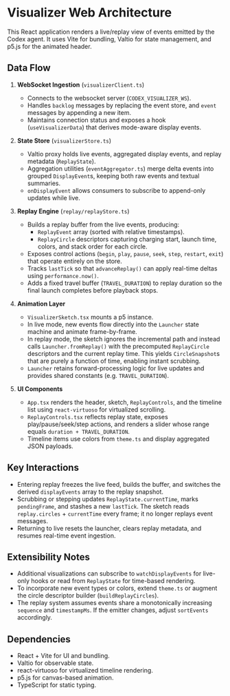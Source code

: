 # Visualizer Web Architecture

This React application renders a live/replay view of events emitted by the Codex agent. It uses Vite for bundling, Valtio for state management, and p5.js for the animated header.

## Data Flow

1. **WebSocket Ingestion** (`visualizerClient.ts`)
   - Connects to the websocket server (`CODEX_VISUALIZER_WS`).
   - Handles `backlog` messages by replacing the event store, and `event` messages by appending a new item.
   - Maintains connection status and exposes a hook (`useVisualizerData`) that derives mode-aware display events.

2. **State Store** (`visualizerStore.ts`)
   - Valtio proxy holds live events, aggregated display events, and replay metadata (`ReplayState`).
   - Aggregation utilities (`eventAggregator.ts`) merge delta events into grouped `DisplayEvent`s, keeping both raw events and textual summaries.
   - `onDisplayEvent` allows consumers to subscribe to append-only updates while live.

3. **Replay Engine** (`replay/replayStore.ts`)
   - Builds a replay buffer from the live events, producing:
     - `ReplayEvent` array (sorted with relative timestamps).
     - `ReplayCircle` descriptors capturing charging start, launch time, colors, and stack order for each circle.
   - Exposes control actions (`begin`, `play`, `pause`, `seek`, `step`, `restart`, `exit`) that operate entirely on the store.
   - Tracks `lastTick` so that `advanceReplay()` can apply real-time deltas using `performance.now()`.
   - Adds a fixed travel buffer (`TRAVEL_DURATION`) to replay duration so the final launch completes before playback stops.

4. **Animation Layer**
   - `VisualizerSketch.tsx` mounts a p5 instance.
   - In live mode, new events flow directly into the `Launcher` state machine and animate frame-by-frame.
   - In replay mode, the sketch ignores the incremental path and instead calls `Launcher.fromReplay()` with the precomputed `ReplayCircle` descriptors and the current replay time. This yields `CircleSnapshot`s that are purely a function of time, enabling instant scrubbing.
   - `Launcher` retains forward-processing logic for live updates and provides shared constants (e.g. `TRAVEL_DURATION`).

5. **UI Components**
   - `App.tsx` renders the header, sketch, `ReplayControls`, and the timeline list using `react-virtuoso` for virtualized scrolling.
   - `ReplayControls.tsx` reflects replay state, exposes play/pause/seek/step actions, and renders a slider whose range equals `duration + TRAVEL_DURATION`.
   - Timeline items use colors from `theme.ts` and display aggregated JSON payloads.

## Key Interactions

- Entering replay freezes the live feed, builds the buffer, and switches the derived `displayEvents` array to the replay snapshot.
- Scrubbing or stepping updates `ReplayState.currentTime`, marks `pendingFrame`, and stashes a new `lastTick`. The sketch reads `replay.circles` + `currentTime` every frame; it no longer replays event messages.
- Returning to live resets the launcher, clears replay metadata, and resumes real-time event ingestion.

## Extensibility Notes

- Additional visualizations can subscribe to `watchDisplayEvents` for live-only hooks or read from `ReplayState` for time-based rendering.
- To incorporate new event types or colors, extend `theme.ts` or augment the circle descriptor builder (`buildReplayCircles`).
- The replay system assumes events share a monotonically increasing `sequence` and `timestampMs`. If the emitter changes, adjust `sortEvents` accordingly.

## Dependencies

- React + Vite for UI and bundling.
- Valtio for observable state.
- react-virtuoso for virtualized timeline rendering.
- p5.js for canvas-based animation.
- TypeScript for static typing.
